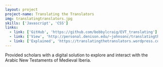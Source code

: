 ```yaml
---
layout: project
project-name: Translating the Translators
img: translatingtranslators.jpg
skills: ['Javascript', 'CSS']
links:
  - link: ['GitHub', 'https://github.com/bobbylcraig/EVT_translating']
  - link: ['View', 'http://personal.denison.edu/~johnsonc/translatingthetranslators/EVT_translating-master/index.html']
  - link: ['Explained', 'https://translatingthetranslators.wordpress.com/']
---
```


Provided scholars with a digital solution to explore and interact with the Arabic New Testaments of Medieval Iberia.
